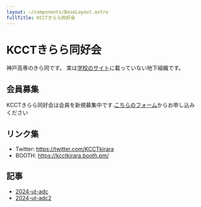```yaml
---
layout: ~/components/BaseLayout.astro
fullTitle: KCCTきらら同好会
---
```


# KCCTきらら同好会

神戸高専のきら同です。
実は[学校のサイト](https://www.kobe-kosen.ac.jp/campus_life/club/association/)に載っていない地下組織です。

## 会員募集

KCCTきらら同好会は会員を新規募集中です.[こちらのフォーム](https://forms.gle/yb5CWtftHoUGKHiT6)からお申し込みください

## リンク集

- Twitter: https://twitter.com/KCCTkirara
- BOOTH: https://kcctkirara.booth.pm/

## 記事

- [2024-ut-adc](2024-ut-adc)
- [2024-ut-adc2](2024-ut-adc2)
